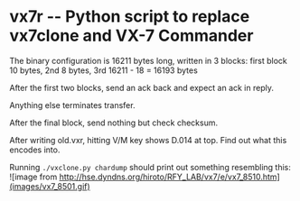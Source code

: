 # vx7r -- Python script to replace vx7clone and VX-7 Commander

The binary configuration is 16211 bytes long, written in 3 blocks:
first block 10 bytes, 2nd 8 bytes, 3rd 16211 - 18 = 16193 bytes

After the first two blocks, send an ack back and expect an ack in reply.

Anything else terminates transfer.

After the final block, send nothing but check checksum.

After writing old.vxr, hitting V/M key shows D.014 at top.
Find out what this encodes into.

Running `./vxclone.py chardump` should print out something resembling this:
![image from http://hse.dyndns.org/hiroto/RFY_LAB/vx7/e/vx7_8510.htm](images/vx7_8501.gif)
